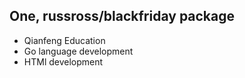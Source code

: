 ## One, russross/blackfriday package
* Qianfeng Education
* Go language development
* HTMl development

